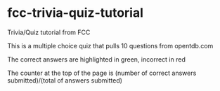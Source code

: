 # fcc-trivia-quiz-tutorial

Trivia/Quiz tutorial from FCC

This is a multiple choice quiz that pulls 10 questions from opentdb.com

The correct answers are highlighted in green, incorrect in red

The counter at the top of the page is (number of correct answers submitted)/(total of answers submitted)
